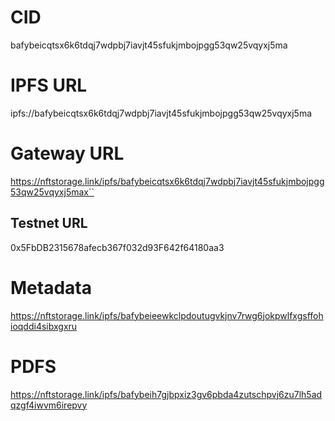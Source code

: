 # CID 
bafybeicqtsx6k6tdqj7wdpbj7iavjt45sfukjmbojpgg53qw25vqyxj5ma

# IPFS URL 
ipfs://bafybeicqtsx6k6tdqj7wdpbj7iavjt45sfukjmbojpgg53qw25vqyxj5ma

# Gateway URL 
https://nftstorage.link/ipfs/bafybeicqtsx6k6tdqj7wdpbj7iavjt45sfukjmbojpgg53qw25vqyxj5max``

## Testnet URL
0x5FbDB2315678afecb367f032d93F642f64180aa3

# Metadata
https://nftstorage.link/ipfs/bafybeieewkclpdoutugvkjnv7rwg6jokpwlfxgsffohioqddi4sibxgxru

# PDFS
https://nftstorage.link/ipfs/bafybeih7gjbpxiz3gv6pbda4zutschpvj6zu7lh5adqzgf4iwvm6irepvy
